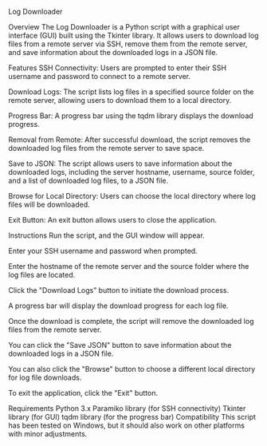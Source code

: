 Log Downloader

Overview
The Log Downloader is a Python script with a graphical user interface (GUI) built using the Tkinter library. It allows users to download log files from a remote server via SSH, remove them from the remote server, and save information about the downloaded logs in a JSON file.

Features
SSH Connectivity: Users are prompted to enter their SSH username and password to connect to a remote server.

Download Logs: The script lists log files in a specified source folder on the remote server, allowing users to download them to a local directory.

Progress Bar: A progress bar using the tqdm library displays the download progress.

Removal from Remote: After successful download, the script removes the downloaded log files from the remote server to save space.

Save to JSON: The script allows users to save information about the downloaded logs, including the server hostname, username, source folder, and a list of downloaded log files, to a JSON file.

Browse for Local Directory: Users can choose the local directory where log files will be downloaded.

Exit Button: An exit button allows users to close the application.

Instructions
Run the script, and the GUI window will appear.

Enter your SSH username and password when prompted.

Enter the hostname of the remote server and the source folder where the log files are located.

Click the "Download Logs" button to initiate the download process.

A progress bar will display the download progress for each log file.

Once the download is complete, the script will remove the downloaded log files from the remote server.

You can click the "Save JSON" button to save information about the downloaded logs in a JSON file.

You can also click the "Browse" button to choose a different local directory for log file downloads.

To exit the application, click the "Exit" button.

Requirements
Python 3.x
Paramiko library (for SSH connectivity)
Tkinter library (for GUI)
tqdm library (for the progress bar)
Compatibility
This script has been tested on Windows, but it should also work on other platforms with minor adjustments.
